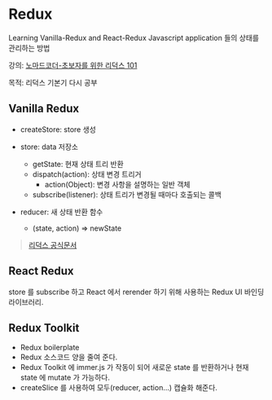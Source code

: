 # Redux

Learning Vanilla-Redux and React-Redux
Javascript application 들의 상태를 관리하는 방법

강의: [노마드코더-초보자를 위한 리덕스 101](https://nomadcoders.co/redux-for-beginners/lobby)

목적: 리덕스 기본기 다시 공부

## Vanilla Redux

- createStore: store 생성
- store: data 저장소
  - getState: 현재 상태 트리 반환
  - dispatch(action): 상태 변경 트리거
    - action(Object): 변경 사항을 설명하는 일반 객체
  - subscribe(listener): 상태 트리가 변경될 때마다 호출되는 콜백
- reducer: 새 상태 반환 함수

  - (state, action) => newState

> [리덕스 공식문서](https://redux.js.org/)

## React Redux

store 를 subscribe 하고 React 에서 rerender 하기 위해 사용하는 Redux UI 바인딩 라이브러리.

## Redux Toolkit

- Redux boilerplate
- Redux 소스코드 양을 줄여 준다.
- Redux Toolkit 에 immer.js 가 작동이 되어 새로운 state 를 반환하거나 현재 state 에 mutate 가 가능하다.
- createSlice 를 사용하여 모두(reducer, action...) 캡슐화 해준다.
